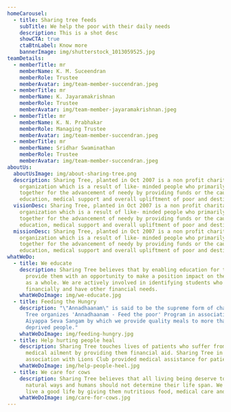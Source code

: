 ```yaml
---
homeCarousel:
  - title: Sharing tree feeds
    subTitle: We help the poor with their daily needs
    description: This is a shot desc
    showCTA: true
    ctaBtnLabel: Know more
    bannerImage: img/shutterstock_1013059525.jpg
teamDetails:
  - memberTitle: mr
    memberName: K. M. Suceendran
    memberRole: Trustee
    memberAvatar: img/team-member-succendran.jpeg
  - memberTitle: mr
    memberName: K. Jayaramakrishnan
    memberRole: Trustee
    memberAvatar: img/team-member-jayaramakrishnan.jpeg
  - memberTitle: mr
    memberName: K. N. Prabhakar
    memberRole: Managing Trustee
    memberAvatar: img/team-member-succendran.jpeg
  - memberTitle: mr
    memberName: Sridhar Swaminathan
    memberRole: Trustee
    memberAvatar: img/team-member-succendran.jpeg
aboutUs:
  aboutUsImage: img/about-sharing-tree.png
  description: Sharing Tree, planted in Oct 2007 is a non profit charitable
    organization which is a result of like- minded people who primarily work
    together for the advancement of needy by providing funds or the cause of
    education, medical support and overall upliftment of poor and destitute
  visionDesc: Sharing Tree, planted in Oct 2007 is a non profit charitable
    organization which is a result of like- minded people who primarily work
    together for the advancement of needy by providing funds or the cause of
    education, medical support and overall upliftment of poor and destitute
  missionDesc: Sharing Tree, planted in Oct 2007 is a non profit charitable
    organization which is a result of like- minded people who primarily work
    together for the advancement of needy by providing funds or the cause of
    education, medical support and overall upliftment of poor and destitute
whatWeDo:
  - title: We educate
    description: Sharing Tree believes that by enabling education for the youth, we
      provide them with an opportunity to make a position impact on the society
      as a whole. We are actively involved in identifying students who struggle
      financially and have other financial needs.
    whatWeDoImage: img/we-educate.jpg
  - title: Feeding the Hungry
    description: "\"Annadhaanam\" is said to be the supreme form of charity. Sharing
      Tree organizes 'Annadhaanam - Feed the poor' Program in association with
      Aiyappa Seva Sangam by which we provide quality meals to more than 4500
      deprived people."
    whatWeDoImage: img/feeding-hungry.jpg
  - title: Help hurting people heal
    description: Sharing Tree touches lives of patients who suffer from various
      medical ailment by providing them financial aid. Sharing Tree in
      association with Lions Club provided medical assistance for patients.
    whatWeDoImage: img/help-people-heel.jpg
  - title: We care for cows
    description: Sharing Tree believes that all living being deserve to live life by
      natural ways and humans should not determine their life span. We help cows
      live a good life by giving them nutritious food, medical care and love.
    whatWeDoImage: img/care-for-cows.jpg
---
```

